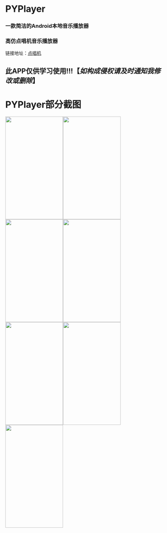 # PYPlayer
### 一款简洁的Android本地音乐播放器
### 高仿点唱机音乐播放器
链接地址：[点唱机](https://github.com/kabouzeid/Phonograph)
## 此APP仅供学习使用!!!【*如构成侵权请及时通知我修改或删除*】

# PYPlayer部分截图
<img width="180" height="320" src="https://github.com/pangyu646182805/PYPlayer/blob/master/img/Screenshot_20170523-124149.png"/><img width="180" height="320" src="https://github.com/pangyu646182805/PYPlayer/blob/master/img/Screenshot_20170523-124203.png"/><img width="180" height="320" src="https://github.com/pangyu646182805/PYPlayer/blob/master/img/Screenshot_20170523-124255.png"/><img width="180" height="320" src="https://github.com/pangyu646182805/PYPlayer/blob/master/img/Screenshot_20170523-124306.png"/><img width="180" height="320" src="https://github.com/pangyu646182805/PYPlayer/blob/master/img/Screenshot_20170523-124332.png"/><img width="180" height="320" src="https://github.com/pangyu646182805/PYPlayer/blob/master/img/Screenshot_20170523-124344.png"/><img width="180" height="320" src="https://github.com/pangyu646182805/PYPlayer/blob/master/img/Screenshot_20170523-124407.png"/>
